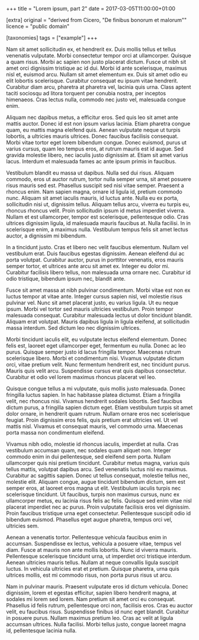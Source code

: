 +++
title = "Lorem ipsum, part 2"
date = 2017-03-05T11:00:00+01:00

[extra]
original = "derived from Cicero, \"De finibus bonorum et malorum\""
licence = "public domain"

[taxonomies]
tags = ["example"]
+++

Nam sit amet sollicitudin ex, et hendrerit ex. Duis mollis tellus et tellus
venenatis vulputate. Morbi consectetur tempor orci at ullamcorper. Quisque a
quam risus. Morbi ac sapien non justo placerat dictum. Fusce ut nibh sit amet
orci dignissim tristique ac id dui. Morbi id ante scelerisque, maximus nisl et,
euismod arcu. Nullam sit amet elementum ex. Duis sit amet odio eu elit lobortis
scelerisque. Curabitur consequat eu ipsum vitae hendrerit. Curabitur diam arcu,
pharetra at pharetra vel, lacinia quis urna. Class aptent taciti sociosqu ad
litora torquent per conubia nostra, per inceptos himenaeos. Cras lectus nulla,
commodo nec justo vel, malesuada congue enim.

Aliquam nec dapibus metus, a efficitur eros. Sed quis leo sit amet ante mattis
auctor. Donec id est non ipsum varius lacinia. Etiam pharetra congue quam, eu
mattis magna eleifend quis. Aenean vulputate neque ut turpis lobortis, a
ultricies mauris ultrices. Donec faucibus facilisis consequat. Morbi vitae
tortor eget lorem bibendum congue. Donec euismod, purus ut varius cursus, quam
leo tempus eros, at rutrum mauris est id augue. Sed gravida molestie libero,
nec iaculis justo dignissim at. Etiam sit amet varius lacus. Interdum et
malesuada fames ac ante ipsum primis in faucibus.

Vestibulum blandit eu massa ut dapibus. Nulla sed dui risus. Aliquam commodo,
eros ut auctor rutrum, tortor nulla semper urna, sit amet posuere risus mauris
sed est. Phasellus suscipit sed nisi vitae semper. Praesent a rhoncus enim. Nam
sapien magna, ornare id ligula id, pretium commodo nunc. Aliquam sit amet
iaculis mauris, id luctus ante. Nulla eu ex porta, sollicitudin nisi ut,
dignissim tellus. Aliquam tellus arcu, viverra eu turpis eu, rhoncus rhoncus
velit. Proin sollicitudin ipsum id metus imperdiet viverra. Nullam et est
ullamcorper, tempor est scelerisque, pellentesque odio. Cras ultrices dignissim
ligula, id malesuada mauris faucibus at. Nulla facilisi. In in scelerisque
enim, a maximus nulla. Vestibulum tempus felis sit amet lectus auctor, a
dignissim mi bibendum.

In a tincidunt justo. Cras et libero nec velit faucibus elementum. Nullam vel
vestibulum erat. Duis faucibus egestas dignissim. Aenean eleifend dui ac porta
volutpat. Curabitur auctor, purus in porttitor venenatis, eros mauris semper
tortor, et ultrices ante arcu sit amet ex. Integer eu dolor mi. Curabitur
facilisis libero tellus, non malesuada urna ornare nec. Curabitur id odio
tristique, bibendum ipsum nec, blandit ante.

Fusce sit amet massa at nibh pulvinar condimentum. Morbi vitae est non ex
luctus tempor at vitae ante. Integer cursus sapien nisl, vel molestie risus
pulvinar vel. Nunc sit amet placerat justo, eu varius ligula. Ut eu neque
ipsum. Morbi vel tortor sed mauris ultricies vestibulum. Proin tempor malesuada
consequat. Curabitur malesuada lectus ut dolor tincidunt blandit. Aliquam erat
volutpat. Mauris dapibus ligula in ligula eleifend, at sollicitudin massa
interdum. Sed dictum leo nec dignissim ultrices.

Morbi tincidunt iaculis elit, eu vulputate lectus eleifend elementum. Donec
felis est, laoreet eget ullamcorper eget, fermentum eu nulla. Donec ac leo
purus. Quisque semper justo id lacus fringilla tempor. Maecenas rutrum
scelerisque libero. Morbi et condimentum nisi. Vivamus vulputate dictum orci,
vitae pretium velit. Nunc fermentum hendrerit est, nec tincidunt purus. Mauris
quis velit arcu. Suspendisse cursus erat quis dapibus consectetur. Curabitur et
odio vel lorem maximus rhoncus placerat vel leo.

Quisque congue tellus a mi vulputate, quis mollis justo malesuada. Donec
fringilla luctus sapien. In hac habitasse platea dictumst. Etiam a fringilla
velit, nec rhoncus nisi. Vivamus hendrerit sodales lobortis. Sed faucibus
dictum purus, a fringilla sapien dictum eget. Etiam vestibulum turpis sit amet
dolor ornare, in hendrerit quam rutrum. Nullam ornare eros nec scelerisque
feugiat. Proin dignissim eros felis, quis pretium erat ultricies vel. Ut vel
mattis nisl. Vivamus et consequat mauris, vel commodo urna. Maecenas porta
massa non condimentum eleifend.

Vivamus nibh odio, molestie id rhoncus iaculis, imperdiet at nulla. Cras
vestibulum accumsan quam, nec sodales quam aliquet non. Integer commodo enim in
dui pellentesque, sed eleifend sem porta. Nullam ullamcorper quis nisi pretium
tincidunt. Curabitur metus magna, varius quis tellus mattis, volutpat dapibus
arcu. Sed venenatis luctus nisl eu maximus. Curabitur ac sagittis sapien. Donec
ut tellus consequat, molestie tellus nec, molestie elit. Aliquam congue, augue
tincidunt bibendum dictum, sem est semper eros, at laoreet eros magna ut elit.
Vestibulum iaculis turpis nec scelerisque tincidunt. Ut faucibus, turpis non
maximus cursus, nunc ex ullamcorper metus, eu lacinia risus felis ac felis.
Quisque sed enim vitae nisl placerat imperdiet nec ac purus. Proin vulputate
facilisis eros vel dignissim. Proin faucibus tristique urna eget consectetur.
Pellentesque suscipit odio id bibendum euismod. Phasellus eget augue pharetra,
tempus orci vel, ultricies sem.

Aenean a venenatis tortor. Pellentesque vehicula faucibus enim in accumsan.
Suspendisse ex lectus, vehicula a posuere vitae, tempus vel diam. Fusce at
mauris non ante mollis lobortis. Nunc id viverra mauris. Pellentesque
scelerisque tincidunt urna, ut imperdiet orci tristique interdum. Aenean
ultricies mauris tellus. Nullam at neque convallis ligula suscipit luctus. In
vehicula ultricies erat et pretium. Quisque pharetra, urna quis ultrices
mollis, est mi commodo risus, non porta purus risus ut arcu.

Nam in pulvinar mauris. Praesent vulputate eros id dictum vehicula. Donec
dignissim, lorem et egestas efficitur, sapien libero hendrerit magna, at
sodales mi lorem sed lorem. Nam pretium sit amet orci eu consequat. Phasellus
id felis rutrum, pellentesque orci non, facilisis eros. Cras eu auctor velit,
eu faucibus risus. Suspendisse finibus id nunc eget blandit. Curabitur in
posuere purus. Nullam maximus pretium leo. Cras ac velit at ligula accumsan
ultrices. Nulla facilisi. Morbi tellus justo, congue laoreet magna id,
pellentesque lacinia nulla.
